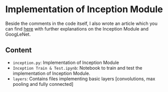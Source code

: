 # Implementation of Inception Module

Beside the comments in the code itself, I also wrote an article 
which you can find [here](https://mohitjain.me/2018/06/09/googlenet/) with further explanations on the Inception Module
and GoogLeNet.

## Content

- `inception.py`: Implementation of Inception Module
- `Inception Train & Test.ipynb`: Notebook to train and test the implementation of Inception Module.
- `layers`: Contains files implementing basic layers [convolutions, max pooling and fully connected]

